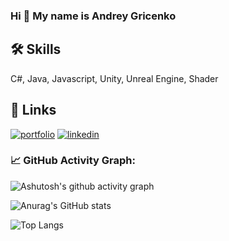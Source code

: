 ### Hi 👋 My name is Andrey Gricenko

## 🛠 Skills
C#, Java, Javascript, Unity, Unreal Engine, Shader

## 🔗 Links
[![portfolio](https://img.shields.io/badge/my_portfolio-000?style=for-the-badge&logo=ko-fi&logoColor=white)](https://docs.google.com/document/d/1eIITpu6XlzB93Us3nK48yPL7bNRlkczcQ5XVvBLWB_Y/edit?usp=sharing)
[![linkedin](https://img.shields.io/badge/linkedin-0A66C2?style=for-the-badge&logo=linkedin&logoColor=white)](https://www.linkedin.com/in/andrey-gritsenko-8bb2751a5/)

### 📈 GitHub Activity Graph:
![Ashutosh's github activity graph](https://github-readme-activity-graph.vercel.app/graph?username=gritsenkoandrey&theme=xcode)

![Anurag's GitHub stats](https://github-readme-stats.vercel.app/api?username=gritsenkoandrey&show_icons=true&theme=dark#gh-dark-mode-only)

![Top Langs](https://github-readme-stats.vercel.app/api/top-langs/?username=gritsenkoandrey&hide_progress=true)
